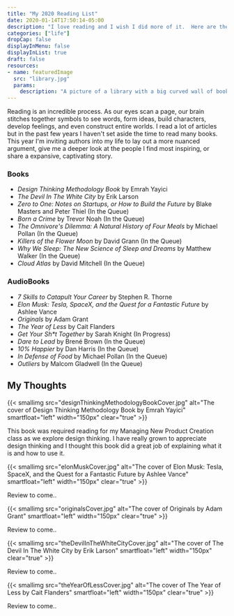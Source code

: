 ```yaml
---
title: "My 2020 Reading List"
date: 2020-01-14T17:50:14-05:00
description: "I love reading and I wish I did more of it.  Here are the books I'm reading (or listening to) to this year."
categories: ["life"]
dropCap: false
displayInMenu: false
displayInList: true
draft: false
resources:
- name: featuredImage
  src: "library.jpg"
  params:
    description: "A picture of a library with a big curved wall of books"
---
```


Reading is an incredible process.  As our eyes scan a page, our brain stitches together symbols to see words, form ideas, build characters, develop feelings, and even construct entire worlds.  I read a lot of articles but in the past few years I haven't set aside the time to read many books.  This year I'm inviting authors into my life to lay out a more nuanced argument, give me a deeper look at the people I find most inspiring, or share a expansive, captivating story.

### Books

- *Design Thinking Methodology Book* by Emrah Yayici
- *The Devil In The White City* by Erik Larson
- *Zero to One: Notes on Startups, or How to Build the Future* by Blake Masters and Peter Thiel (In the Queue)
- *Born a Crime* by Trevor Noah (In the Queue)
- *The Omnivore's Dilemma: A Natural History of Four Meals* by Michael Pollan (In the Queue)
- *Killers of the Flower Moon* by David Grann (In the Queue)
- *Why We Sleep: The New Science of Sleep and Dreams* by Matthew Walker (In the Queue)
- *Cloud Atlas* by David Mitchell (In the Queue)

### AudioBooks

- *7 Skills to Catapult Your Career* by Stephen R. Thorne
- *Elon Musk: Tesla, SpaceX, and the Quest for a Fantastic Future* by Ashlee Vance
- *Originals* by Adam Grant
- *The Year of Less* by Cait Flanders
- *Get Your Sh\*t Together* by Sarah Knight (In Progress)
- *Dare to Lead* by Brené Brown (In the Queue)
- *10% Happier* by Dan Harris (In the Queue)
- *In Defense of Food* by Michael Pollan (In the Queue)
- *Outliers* by Malcom Gladwell (In the Queue)

## My Thoughts

{{< smallimg src="designThinkingMethodologyBookCover.jpg" alt="The cover of Design Thinking Methodology Book by Emrah Yayici" smartfloat="left" width="150px" clear="true" >}}

This book was required reading for my Managing New Product Creation class as we explore design thinking.  I have really grown to appreciate design thinking and I thought this book did a great job of explaining what it is and how to use it.

{{< smallimg src="elonMuskCover.jpg" alt="The cover of Elon Musk: Tesla, SpaceX, and the Quest for a Fantastic Future by Ashlee Vance" smartfloat="left" width="150px" clear="true" >}}

Review to come..

{{< smallimg src="originalsCover.jpg" alt="The cover of Originals by Adam Grant" smartfloat="left" width="150px" clear="true" >}}

Review to come..

{{< smallimg src="theDevilInTheWhiteCityCover.jpg" alt="The cover of The Devil In The White City by Erik Larson" smartfloat="left" width="150px" clear="true" >}}

Review to come..

{{< smallimg src="theYearOfLessCover.jpg" alt="The cover of The Year of Less by Cait Flanders" smartfloat="left" width="150px" clear="true" >}}

Review to come..